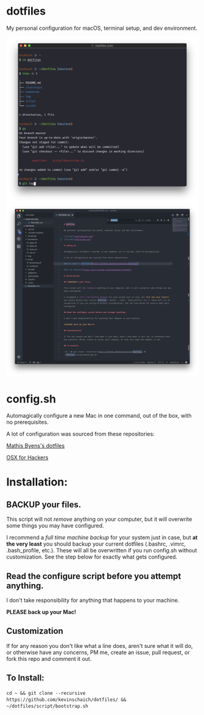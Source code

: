 # dotfiles

My personal configuration for macOS, terminal setup, and dev environment.

![iTerm2](img/terminal.png)
![vscode](img/vscode.png)

# config.sh

Automagically configure a new Mac in one command, out of the box, with no prerequisites.

A lot of configuration was sourced from these repositories:

[Mathis Byens's dotfiles](https://github.com/mathiasbynens/dotfiles)

[OSX for Hackers](https://gist.github.com/brandonb927/3195465)

# Installation:

## **BACKUP** your files.

This script will not *remove* anything on your computer, but it will overwrite some things you may have configured.

I recommend a *full time machine backup* for your system just in case, but **at the very least** you should backup your current dotfiles (.bashrc, .vimrc, .bash_profile, etc.). These will all be overwritten if you run config.sh without customization. See the step below for exactly what gets configured.

## Read the configure script before you attempt anything.

I don't take responsibility for anything that happens to your machine.

**PLEASE back up your Mac!**

## Customization

If for any reason you don't like what a line does, aren't sure what it will do, or otherwise have any concerns, PM me, create an issue, pull request, or fork this repo and comment it out.

## To Install:

`cd ~ && git clone --recursive https://github.com/kevinschaich/dotfiles/ && ~/dotfiles/script/bootstrap.sh`
